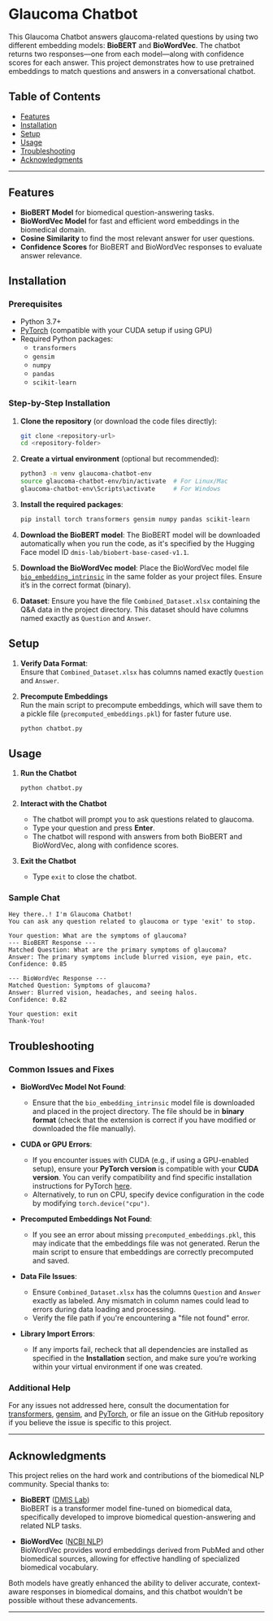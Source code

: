 # Glaucoma Chatbot

This Glaucoma Chatbot answers glaucoma-related questions by using two different embedding models: **BioBERT** and **BioWordVec**. The chatbot returns two responses—one from each model—along with confidence scores for each answer. This project demonstrates how to use pretrained embeddings to match questions and answers in a conversational chatbot.

## Table of Contents
- [Features](#features)
- [Installation](#installation)
- [Setup](#setup)
- [Usage](#usage)
- [Troubleshooting](#troubleshooting)
- [Acknowledgments](#acknowledgments)

---

## Features
- **BioBERT Model** for biomedical question-answering tasks.
- **BioWordVec Model** for fast and efficient word embeddings in the biomedical domain.
- **Cosine Similarity** to find the most relevant answer for user questions.
- **Confidence Scores** for BioBERT and BioWordVec responses to evaluate answer relevance.

## Installation

### Prerequisites
- Python 3.7+
- [PyTorch](https://pytorch.org/get-started/locally/) (compatible with your CUDA setup if using GPU)
- Required Python packages:
  - `transformers`
  - `gensim`
  - `numpy`
  - `pandas`
  - `scikit-learn`

### Step-by-Step Installation

1. **Clone the repository** (or download the code files directly):
    ```bash
    git clone <repository-url>
    cd <repository-folder>
    ```

2. **Create a virtual environment** (optional but recommended):
    ```bash
    python3 -m venv glaucoma-chatbot-env
    source glaucoma-chatbot-env/bin/activate  # For Linux/Mac
    glaucoma-chatbot-env\Scripts\activate     # For Windows
    ```

3. **Install the required packages**:
    ```bash
    pip install torch transformers gensim numpy pandas scikit-learn
    ```

4. **Download the BioBERT model**:
    The BioBERT model will be downloaded automatically when you run the code, as it's specified by the Hugging Face model ID `dmis-lab/biobert-base-cased-v1.1`.

5. **Download the BioWordVec model**:
    Place the BioWordVec model file [`bio_embedding_intrinsic`](https://figshare.com/articles/dataset/Improving_Biomedical_Word_Embeddings_with_Subword_Information_and_MeSH_Ontology/6882647) in the same folder as your project files. Ensure it’s in the correct format (binary).

6. **Dataset**:
    Ensure you have the file `Combined_Dataset.xlsx` containing the Q&A data in the project directory. This dataset should have columns named exactly as `Question` and `Answer`.

## Setup

1. **Verify Data Format**:  
    Ensure that `Combined_Dataset.xlsx` has columns named exactly `Question` and `Answer`.

2. **Precompute Embeddings**  
   Run the main script to precompute embeddings, which will save them to a pickle file (`precomputed_embeddings.pkl`) for faster future use.

    ```bash
    python chatbot.py
    ```

## Usage

1. **Run the Chatbot**
    ```bash
    python chatbot.py
    ```

2. **Interact with the Chatbot**
   - The chatbot will prompt you to ask questions related to glaucoma.
   - Type your question and press **Enter**.
   - The chatbot will respond with answers from both BioBERT and BioWordVec, along with confidence scores.

3. **Exit the Chatbot**
   - Type `exit` to close the chatbot.

### Sample Chat
```plaintext
Hey there..! I'm Glaucoma Chatbot!
You can ask any question related to glaucoma or type 'exit' to stop.

Your question: What are the symptoms of glaucoma?
--- BioBERT Response ---
Matched Question: What are the primary symptoms of glaucoma?
Answer: The primary symptoms include blurred vision, eye pain, etc.
Confidence: 0.85

--- BioWordVec Response ---
Matched Question: Symptoms of glaucoma?
Answer: Blurred vision, headaches, and seeing halos.
Confidence: 0.82

Your question: exit
Thank-You!
```
## Troubleshooting

### Common Issues and Fixes

- **BioWordVec Model Not Found**: 
    - Ensure that the `bio_embedding_intrinsic` model file is downloaded and placed in the project directory. The file should be in **binary format** (check that the extension is correct if you have modified or downloaded the file manually).

- **CUDA or GPU Errors**:
    - If you encounter issues with CUDA (e.g., if using a GPU-enabled setup), ensure your **PyTorch version** is compatible with your **CUDA version**. You can verify compatibility and find specific installation instructions for PyTorch [here](https://pytorch.org/get-started/locally/).
    - Alternatively, to run on CPU, specify device configuration in the code by modifying `torch.device("cpu")`.

- **Precomputed Embeddings Not Found**:
    - If you see an error about missing `precomputed_embeddings.pkl`, this may indicate that the embeddings file was not generated. Rerun the main script to ensure that embeddings are correctly precomputed and saved.

- **Data File Issues**:
    - Ensure `Combined_Dataset.xlsx` has the columns `Question` and `Answer` exactly as labeled. Any mismatch in column names could lead to errors during data loading and processing.
    - Verify the file path if you're encountering a "file not found" error.

- **Library Import Errors**:
    - If any imports fail, recheck that all dependencies are installed as specified in the **Installation** section, and make sure you’re working within your virtual environment if one was created.

### Additional Help
For any issues not addressed here, consult the documentation for [transformers](https://huggingface.co/docs/transformers), [gensim](https://radimrehurek.com/gensim/), and [PyTorch](https://pytorch.org/), or file an issue on the GitHub repository if you believe the issue is specific to this project.

---

## Acknowledgments

This project relies on the hard work and contributions of the biomedical NLP community. Special thanks to:

- **BioBERT** ([DMIS Lab](https://github.com/dmis-lab/biobert))  
   BioBERT is a transformer model fine-tuned on biomedical data, specifically developed to improve biomedical question-answering and related NLP tasks.
  
- **BioWordVec** ([NCBI NLP](https://github.com/ncbi-nlp/BioWordVec))  
   BioWordVec provides word embeddings derived from PubMed and other biomedical sources, allowing for effective handling of specialized biomedical vocabulary.

Both models have greatly enhanced the ability to deliver accurate, context-aware responses in biomedical domains, and this chatbot wouldn't be possible without these advancements.

---
